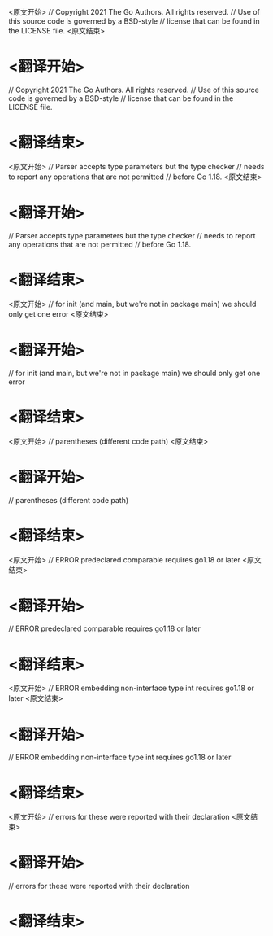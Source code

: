 
<原文开始>
// Copyright 2021 The Go Authors. All rights reserved.
// Use of this source code is governed by a BSD-style
// license that can be found in the LICENSE file.
<原文结束>

# <翻译开始>
// Copyright 2021 The Go Authors. All rights reserved.
// Use of this source code is governed by a BSD-style
// license that can be found in the LICENSE file.
# <翻译结束>


<原文开始>
// Parser accepts type parameters but the type checker
// needs to report any operations that are not permitted
// before Go 1.18.
<原文结束>

# <翻译开始>
// Parser accepts type parameters but the type checker
// needs to report any operations that are not permitted
// before Go 1.18.
# <翻译结束>


<原文开始>
// for init (and main, but we're not in package main) we should only get one error
<原文结束>

# <翻译开始>
// for init (and main, but we're not in package main) we should only get one error
# <翻译结束>


<原文开始>
// parentheses (different code path)
<原文结束>

# <翻译开始>
// parentheses (different code path)
# <翻译结束>


<原文开始>
// ERROR predeclared comparable requires go1\.18 or later
<原文结束>

# <翻译开始>
// ERROR predeclared comparable requires go1\.18 or later
# <翻译结束>


<原文开始>
// ERROR embedding non-interface type int requires go1\.18 or later
<原文结束>

# <翻译开始>
// ERROR embedding non-interface type int requires go1\.18 or later
# <翻译结束>


<原文开始>
// errors for these were reported with their declaration
<原文结束>

# <翻译开始>
// errors for these were reported with their declaration
# <翻译结束>

